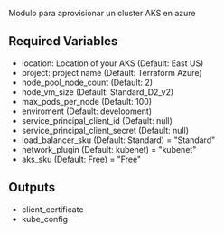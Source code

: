 Modulo para aprovisionar un cluster AKS en azure


## Required Variables

- location: Location of your AKS (Default: East US)
- project: project name    (Default: Terraform Azure)
- node_pool_node_count  (Default: 2)
- node_vm_size                (Default:  Standard_D2_v2)   
- max_pods_per_node              (Default:  100)   
- enviroment                     (Default:  development)   
- service_principal_client_id     (Default:  null)
- service_principal_client_secret  (Default:  null)
- load_balancer_sku        (Default:  Standard)       = "Standard"
- network_plugin           (Default:  kubenet)       = "kubenet"
- aks_sku                 (Default:  Free)        = "Free"



## Outputs

- client_certificate
- kube_config